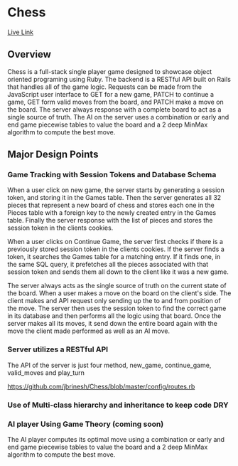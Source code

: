 # Chess

[Live Link][heroku]

[heroku]: http://brineshchess.herokuapp.com/

## Overview

Chess is a full-stack single player game designed to showcase object oriented
programing using Ruby. The backend is a RESTful API built on Rails that handles
all of the game logic. Requests can be made from the JavaScript user interface
to GET for a new game, PATCH to continue a game, GET form valid moves from the
board, and PATCH make a move on the board. The server always response with a
complete board to act as a single source of truth. The AI on the server uses
a combination or early and end game piecewise tables to value the board and a 2
deep MinMax algorithm to compute the best move.   

## Major Design Points

### Game Tracking with Session Tokens and Database Schema

When a user click on new game, the server starts by generating a session token,
and storing it in the Games table. Then the server generates all 32 pieces that
represent a new board of chess and stores each one in the Pieces table with a
foreign key to the newly created entry in the Games table. Finally the server
response with the list of pieces and stores the session token in the clients
cookies.

When a user clicks on Continue Game, the server first checks if there is a previously
stored session token in the clients cookies. If the server finds a token, it
searches the Games table for a matching entry. If it finds one, in the same SQL
query, it prefetches all the pieces associated with that session token and sends
them all down to the client like it was a new game.

The server always acts as the single source of truth on the current state of the
board. When a user makes a move on the board on the client's side. The client makes
and API request only sending up the to and from position of the move. The server
then uses the session token to find the correct game in its database and then
performs all the logic using that board. Once the server makes all its moves, it
send down the entire board again with the move the client made performed as well
as an AI move.

### Server utilizes a RESTful API

The API of the server is just four method, new_game, continue_game, valid_moves
and play_turn

https://github.com/jbrinesh/Chess/blob/master/config/routes.rb

### Use of Multi-class hierarchy and inheritance to keep code DRY

### AI player Using Game Theory (coming soon)

The AI player computes its optimal move using a combination or early and end game
piecewise tables to value the board and a 2 deep MinMax algorithm to compute
the best move.
